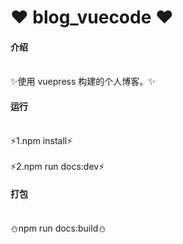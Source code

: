 # ❤️ blog_vuecode ❤️

#### 介绍

<br>
✨使用 vuepress 构建的个人博客。✨

#### 运行

<br>
⚡1.npm install⚡ <br><br>
⚡2.npm run docs:dev⚡

#### 打包

<br>
⛄npm run docs:build⛄
